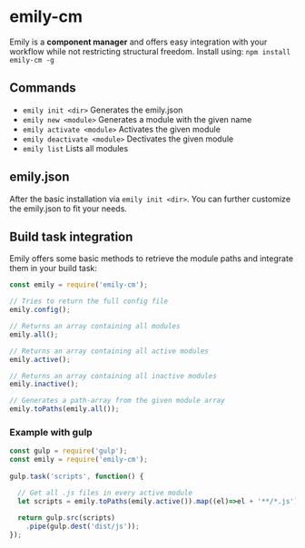 # emily-cm
Emily is a **component manager** and offers easy integration with your workflow while not restricting structural freedom.
Install using: `npm install emily-cm -g`

## Commands
- `emily init <dir>` Generates the emily.json
- `emily new <module>` Generates a module with the given name
- `emily activate <module>` Activates the given module
- `emily deactivate <module>` Dectivates the given module
- `emily list` Lists all modules

## emily.json
After the basic installation via `emily init <dir>`. You can further customize the emily.json to fit your needs.

## Build task integration
Emily offers some basic methods to retrieve the module paths and integrate them in your build task:

```javascript
const emily = require('emily-cm');

// Tries to return the full config file
emily.config();

// Returns an array containing all modules
emily.all();

// Returns an array containing all active modules
emily.active();

// Returns an array containing all inactive modules
emily.inactive();

// Generates a path-array from the given module array
emily.toPaths(emily.all());
```

### Example with gulp
```javascript
const gulp = require('gulp');
const emily = require('emily-cm');
 
gulp.task('scripts', function() {

  // Get all .js files in every active module
  let scripts = emily.toPaths(emily.active()).map((el)=>el + '**/*.js'));
  
  return gulp.src(scripts)
    .pipe(gulp.dest('dist/js'));
});
```